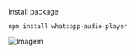 Install package

```npm install whatsapp-audio-player```

![Imagem](https://i.imgur.com/KupBHYe.png)

